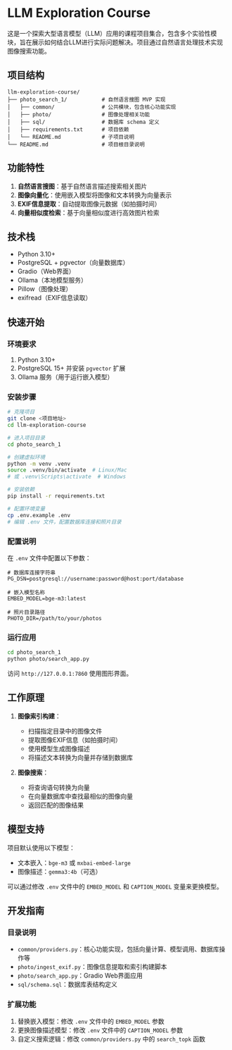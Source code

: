 # LLM Exploration Course

这是一个探索大型语言模型（LLM）应用的课程项目集合，包含多个实验性模块，旨在展示如何结合LLM进行实际问题解决。项目通过自然语言处理技术实现图像搜索功能。

## 项目结构

```
llm-exploration-course/
├── photo_search_1/           # 自然语言搜图 MVP 实现
│   ├── common/               # 公共模块，包含核心功能实现
│   ├── photo/                # 图像处理相关功能
│   ├── sql/                  # 数据库 schema 定义
│   ├── requirements.txt      # 项目依赖
│   └── README.md             # 子项目说明
└── README.md                 # 项目根目录说明
```

## 功能特性

1. **自然语言搜图**：基于自然语言描述搜索相关图片
2. **图像向量化**：使用嵌入模型将图像和文本转换为向量表示
3. **EXIF信息提取**：自动提取图像元数据（如拍摄时间）
4. **向量相似度检索**：基于向量相似度进行高效图片检索

## 技术栈

- Python 3.10+
- PostgreSQL + pgvector（向量数据库）
- Gradio（Web界面）
- Ollama（本地模型服务）
- Pillow（图像处理）
- exifread（EXIF信息读取）

## 快速开始

### 环境要求

1. Python 3.10+
2. PostgreSQL 15+ 并安装 `pgvector` 扩展
3. Ollama 服务（用于运行嵌入模型）

### 安装步骤

```bash
# 克隆项目
git clone <项目地址>
cd llm-exploration-course

# 进入项目目录
cd photo_search_1

# 创建虚拟环境
python -m venv .venv
source .venv/bin/activate  # Linux/Mac
# 或 .venv\Scripts\activate  # Windows

# 安装依赖
pip install -r requirements.txt

# 配置环境变量
cp .env.example .env
# 编辑 .env 文件，配置数据库连接和照片目录
```

### 配置说明

在 `.env` 文件中配置以下参数：

```env
# 数据库连接字符串
PG_DSN=postgresql://username:password@host:port/database

# 嵌入模型名称
EMBED_MODEL=bge-m3:latest

# 照片目录路径
PHOTO_DIR=/path/to/your/photos
```

### 运行应用

```bash
cd photo_search_1
python photo/search_app.py
```

访问 `http://127.0.0.1:7860` 使用图形界面。

## 工作原理

1. **图像索引构建**：
   - 扫描指定目录中的图像文件
   - 提取图像EXIF信息（如拍摄时间）
   - 使用模型生成图像描述
   - 将描述文本转换为向量并存储到数据库

2. **图像搜索**：
   - 将查询语句转换为向量
   - 在向量数据库中查找最相似的图像向量
   - 返回匹配的图像结果

## 模型支持

项目默认使用以下模型：

- 文本嵌入：`bge-m3` 或 `mxbai-embed-large`
- 图像描述：`gemma3:4b`（可选）

可以通过修改 `.env` 文件中的 `EMBED_MODEL` 和 `CAPTION_MODEL` 变量来更换模型。

## 开发指南

### 目录说明

- `common/providers.py`：核心功能实现，包括向量计算、模型调用、数据库操作等
- `photo/ingest_exif.py`：图像信息提取和索引构建脚本
- `photo/search_app.py`：Gradio Web界面应用
- `sql/schema.sql`：数据库表结构定义

### 扩展功能

1. 替换嵌入模型：修改 `.env` 文件中的 `EMBED_MODEL` 参数
2. 更换图像描述模型：修改 `.env` 文件中的 `CAPTION_MODEL` 参数
3. 自定义搜索逻辑：修改 `common/providers.py` 中的 `search_topk` 函数